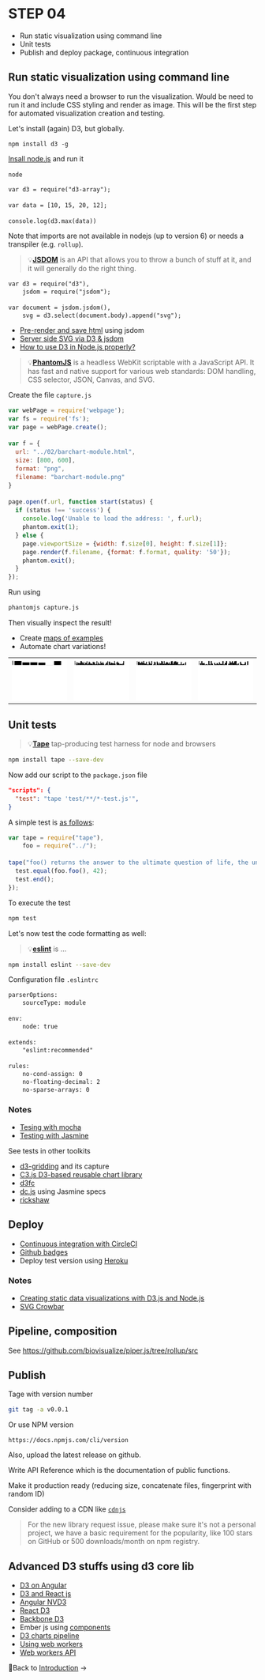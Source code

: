 # STEP 04

* Run static visualization using command line
* Unit tests
* Publish and deploy package, continuous integration

## Run static visualization using command line

You don't always need a browser to run the visualization. Would be need to run it and include CSS styling and render as image. This will be the first step for automated visualization creation and testing.

Let's install (again) D3, but globally.

```
npm install d3 -g
```

[Insall node.js](https://nodejs.org/en/download/) and run it 

`node` 

```
var d3 = require("d3-array");

var data = [10, 15, 20, 12];

console.log(d3.max(data))
```

Note that imports are not available in nodejs (up to version 6) or needs a transpiler (e.g. `rollup`).

>💡**[JSDOM](https://github.com/tmpvar/jsdom)** is an API that allows you to throw a bunch of stuff at it, and it will generally do the right thing.

```
var d3 = require("d3"),
    jsdom = require("jsdom");

var document = jsdom.jsdom(),
    svg = d3.select(document.body).append("svg");
```


* [Pre-render and save html](https://gist.github.com/mef/7044786) using jsdom
* [Server side SVG via D3 & jsdom](https://bl.ocks.org/tomgp/c99a699587b5c5465228)
* [How to use D3 in Node.js properly?](http://stackoverflow.com/questions/9948350/how-to-use-d3-in-node-js-properly)

>💡**[PhantomJS](http://phantomjs.org/)** is a headless WebKit scriptable with a JavaScript API. It has fast and native support for various web standards: DOM handling, CSS selector, JSON, Canvas, and SVG.

Create the file `capture.js`

```js
var webPage = require('webpage');
var fs = require('fs');
var page = webPage.create();

var f = {
  url: "../02/barchart-module.html",
  size: [800, 600],
  format: "png",
  filename: "barchart-module.png"
}

page.open(f.url, function start(status) {
  if (status !== 'success') {
    console.log('Unable to load the address: ', f.url);
    phantom.exit(1);
  } else {
    page.viewportSize = {width: f.size[0], height: f.size[1]};
    page.render(f.filename, {format: f.format, quality: '50'});
    phantom.exit();
  }
});
```

Run using

```sh
phantomjs capture.js
```

Then visually inspect the result!

* Create [maps of examples](https://romsson.github.io/d3-gridding/example/capture/display.html)
* Automate chart variations!

<table>
<tr>
<td><img src="img/barchart-module-1.png"></td>
<td><img src="img/barchart-module-2.png"></td>
<td><img src="img/barchart-module-3.png"></td>
<td><img src="img/barchart-module-4.png"></td>
</tr>
</table>

## Unit tests


>💡**[Tape](https://github.com/substack/tape)** tap-producing test harness for node and browsers

```sh
npm install tape --save-dev
```

Now add our script to the `package.json` file

```json
"scripts": {
  "test": "tape 'test/**/*-test.js'",
}
```

A simple test is [as follows](https://bost.ocks.org/mike/d3-plugin/):

```js
var tape = require("tape"),
    foo = require("../");

tape("foo() returns the answer to the ultimate question of life, the universe, and everything.", function(test) {
  test.equal(foo.foo(), 42);
  test.end();
});
```

To execute the test

```sh
npm test
```

Let's now test the code formatting as well:

>💡**[eslint](eslint)** is ...

```sh
npm install eslint --save-dev
```

Configuration file `.eslintrc`

```
parserOptions:
    sourceType: module

env:
    node: true

extends:
    "eslint:recommended"

rules:
    no-cond-assign: 0
    no-floating-decimal: 2
    no-sparse-arrays: 0
```

### Notes

* [Tesing with mocha](https://github.com/biovisualize/d3.todo/blob/master/test/index.htm)
* [Testing with Jasmine](http://busypeoples.github.io/post/testing-d3-with-jasmine/)

See tests in other toolkits

* [d3-gridding](https://github.com/romsson/d3-gridding) and its capture
* [C3.js D3-based reusable chart library](http://c3js.org/)
* [d3fc](https://github.com/d3fc/d3fc)
* [dc.js](https://github.com/dc-js/dc.js) using Jasmine specs
* [rickshaw](https://github.com/shutterstock/rickshaw)

## Deploy

* [Continuous integration with CircleCI](https://circleci.com/dashboard)
* [Github badges](https://github.com/boennemann/badges) 
* Deploy test version using [Heroku](https://www.heroku.com/)

### Notes
* [Creating static data visualizations with D3.js and Node.js](http://www.pyktech.com/blog/150/)
* [SVG Crowbar](http://nytimes.github.io/svg-crowbar/)

## Pipeline, composition

See https://github.com/biovisualize/piper.js/tree/rollup/src

## Publish

Tage with version number

```sh
git tag -a v0.0.1
```

Or use NPM version

```
https://docs.npmjs.com/cli/version
```

Also, upload the latest release on github.

Write API Reference which is the documentation of public functions.

Make it production ready (reducing size, concatenate files, fingerprint with random ID)

Consider adding to a CDN like [`cdnjs`](https://github.com/cdnjs/cdnjs/blob/master/CONTRIBUTING.md#a-issue)

> For the new library request issue, please make sure it's not a personal project, we have a basic requirement for the popularity, like 100 stars on GitHub or 500 downloads/month on npm registry.


## Advanced D3 stuffs using d3 core lib

* [D3 on Angular](http://www.ng-newsletter.com/posts/d3-on-angular.html)
* [D3 and React js](http://www.macwright.org/2016/10/11/d3-and-react.html)
* [Angular NVD3](https://krispo.github.io/angular-nvd3/#/)
* [React D3](http://www.reactd3.org/)
* [Backbone D3](https://github.com/AdRoll/backbone.d3)
* Ember js using [components](https://github.com/cid-harvard/atlas-subnational-frontend/blob/master/app/components/vistk-scatterplot.js)
* [D3 charts pipeline](https://medium.com/planet-os/christophe-viau-why-i-built-cirrus-js-2af916279658)
* [Using web workers](https://bl.ocks.org/mbostock/01ab2e85e8727d6529d20391c0fd9a16)
* [Web workers API](https://developer.mozilla.org/en-US/docs/Web/API/Web_Workers_API/Using_web_workers)

🎉Back to [Introduction](../) →

